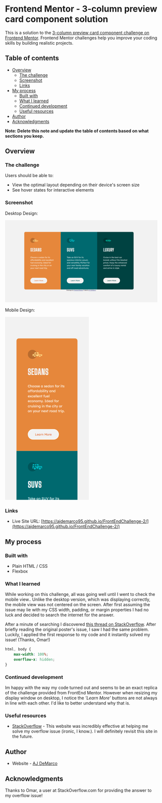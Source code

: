 # Frontend Mentor - 3-column preview card component solution

This is a solution to the [3-column preview card component challenge on Frontend Mentor](https://www.frontendmentor.io/challenges/3column-preview-card-component-pH92eAR2-). Frontend Mentor challenges help you improve your coding skills by building realistic projects. 

## Table of contents

- [Overview](#overview)
  - [The challenge](#the-challenge)
  - [Screenshot](#screenshot)
  - [Links](#links)
- [My process](#my-process)
  - [Built with](#built-with)
  - [What I learned](#what-i-learned)
  - [Continued development](#continued-development)
  - [Useful resources](#useful-resources)
- [Author](#author)
- [Acknowledgments](#acknowledgments)

**Note: Delete this note and update the table of contents based on what sections you keep.**

## Overview

### The challenge

Users should be able to:

- View the optimal layout depending on their device's screen size
- See hover states for interactive elements

### Screenshot



Desktop Design:

![Desktop Design](./desktop-design.png)

Mobile Design:

![mobile-design](./mobile-design.png)

### Links

- Live Site URL: [https://ajdemarco95.github.io/FrontEndChallenge-2/](https://ajdemarco95.github.io/FrontEndChallenge-2/)

## My process

### Built with

- Plain HTML / CSS
- Flexbox

### What I learned

While working on this challenge, all was going well until I went to check the mobile view.. Unlike the desktop version, which was displaying correctly, the mobile view was not centered on the screen. After first assuming the issue may lie with my CSS width, padding, or margin properties I had no luck and decided to search the internet for the answer.

After a minute of searching I discovered [this thread on StackOverflow](https://stackoverflow.com/questions/17756649/disable-the-horizontal-scroll). After briefly reading the original poster's issue, I saw I had the same problem. Luckily, I applied the first response to my code and it instantly solved my issue! (Thanks, Omar!)

```css
html, body {
    max-width: 100%;
    overflow-x: hidden;
}
```
### Continued development

Im happy with the way my code turned out and seems to be an exact replica of the challenge provided from FrontEnd Mentor. However when resizing my display window on desktop, I notice the *'Learn More'* buttons are not always in line with each other. I'd like to better understand why that is.

### Useful resources

- [StackOverflow](https://stackoverflow.com/) - This website was incredibly effective at helping me solve my overflow issue (ironic, I know.). I will definitely revisit this site in the future.



## Author

- Website - [AJ DeMarco](https://www.e-flexsocial.com)

  

## Acknowledgments

Thanks to Omar, a user at StackOverflow.com for providing the answer to my overflow issue! 
